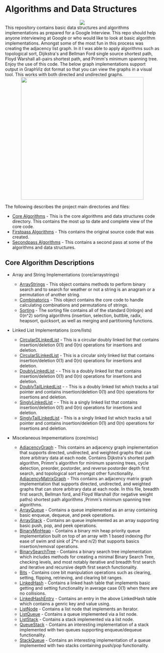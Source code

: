 # Algorithms and Data Structures
<div align="center" width="50"><img src="https://encrypted-tbn0.gstatic.com/images?q=tbn:ANd9GcTCAiQyevdsPfHh4vEYpa25VvvZfJ-qx-J3iQZb_FEZKAUWi74DZg"></div>
This repository contains basic data structures and algorithms implementations as prepared for a Google Interview. This repo should help anyone interviewing at Google or who would like to look at basic algorithm implementations. Amongst some of the most fun in this process was creating the adjacency list graph. In it I was able to apply algorithms such as topological sort, Dijikstra's and Bellman Ford single source shortest path, Floyd Warshall all-pairs shortest path, and Primm's minimum spanning tree. Enjoy the use of this code. The below graph implementations support output in GraphViz dot format so that you can view the graphs in a visual tool. This works with both directed and undirected graphs.

<div align="center"><img width="400" src="https://chart.googleapis.com/chart?chl=digraph+AdjListGraph+%7B%0D%0A%09dolphin+-%3E+indeliberate+%5Blabel%3D2%5D%3B%0D%0A%09stood+-%3E+executioner+%5Blabel%3D14%5D%3B%0D%0A%09riddance+-%3E+fullcolored+%5Blabel%3D2%5D%3B%0D%0A%09riddance+-%3E+faucet+%5Blabel%3D21%5D%3B%0D%0A%09faucet+-%3E+dolphin+%5Blabel%3D49%5D%3B%0D%0A%09faucet+-%3E+betrothal+%5Blabel%3D36%5D%3B%0D%0A%09executioner+-%3E+fullcolored+%5Blabel%3D49%5D%3B%0D%0A%09heliograph+-%3E+riddance+%5Blabel%3D9%5D%3B%0D%0A%09unexpected+-%3E+stood+%5Blabel%3D22%5D%3B%0D%0A%09unexpected+-%3E+dissident+%5Blabel%3D29%5D%3B%0D%0A%09gel+-%3E+betrothal+%5Blabel%3D4%5D%3B%0D%0A%09betrothal+-%3E+dolphin+%5Blabel%3D46%5D%3B%0D%0A%09betrothal+-%3E+executioner+%5Blabel%3D2%5D%3B%0D%0A%09betrothal+-%3E+heliograph+%5Blabel%3D3%5D%3B%0D%0A%09betrothal+-%3E+unexpected+%5Blabel%3D31%5D%3B&cht=gv"></div>


The following describes the project main directories and files:
* [Core Algorithms](https://github.com/jhansensd/jhansen-public/tree/master/algorithms/core) - This is the core algorithms and data structures code directory. This contains the most up to date and complete view of the core code.
* [Firstpass Algorithms](https://github.com/jhansensd/jhansen-public/tree/master/algorithms/firstpass) - This contains the original source code that was created.
* [Secondpass Algorithms](https://github.com/jhansensd/jhansen-public/tree/master/algorithms/secondpass) - This contains a second pass at some of the algorithms and data structures.

## Core Algorithm Descriptions
* Array and String Implementations (core/arraystrings)
  * [ArrayStrings](https://github.com/jhansensd/jhansen-public/blob/master/algorithms/core/arraystrings/ArrayStrings.java) - This object contains methods to perform binary search and to search for weather or not a string is an anagram or a permutation of another string.
  * [Combinatorics](https://github.com/jhansensd/jhansen-public/blob/master/algorithms/core/arraystrings/Combinatorics.java) - This object contains the core code to handle calculating combinations and permutations of strings.
  * [Sorting](https://github.com/jhansensd/jhansen-public/blob/master/algorithms/core/arraystrings/Sorting.java) - The sorting file contains all of the standard 0(nlogn) and 0(n^2) sorting algorithms (insertion, selection, buttble, radix, heapsort, quicksort, as well as merging and partitioning functions.

* Linked List Implementations (core/lists)
  * [CircularDLinkedList](https://github.com/jhansensd/jhansen-public/blob/master/algorithms/core/lists/CircularDLinkedList.java) - This is a circular doubly linked list that contains insertion/deletion 0(1) and 0(n) operations for insertions and deletion.
  * [CircularSLinkedList](https://github.com/jhansensd/jhansen-public/blob/master/algorithms/core/lists/CircularSLinkedList.java) - This is a circular sinly linked list that contains insertion/deletion 0(1) and 0(n) operations for insertions and deletion.
  * [DoublyLinkedList](https://github.com/jhansensd/jhansen-public/blob/master/algorithms/core/lists/DoublyLinkedList.java) - - This is a doubly linked list that contains insertion/deletion 0(1) and 0(n) operations for insertions and deletion.
  * [DoublyTailLinkedList](https://github.com/jhansensd/jhansen-public/blob/master/algorithms/core/lists/DoublyTailLinkedList.java) - - This is a doubly linked list which tracks a tail pointer and contains insertion/deletion 0(1) and 0(n) operations for insertions and deletion.
  * [SinglyLinkedList](https://github.com/jhansensd/jhansen-public/blob/master/algorithms/core/lists/SinglyLinkedList.java) - - This is a singly linked list that contains insertion/deletion 0(1) and 0(n) operations for insertions and deletion.
  * [SinglyTailLinkedList](https://github.com/jhansensd/jhansen-public/blob/master/algorithms/core/lists/SinglyTailLinkedList.java) - This is a singly linked list which tracks a tail pointer and contains insertion/deletion 0(1) and 0(n) operations for insertions and deletion.

* Miscelaneous Impementations (core/misc)
  * [AdjacencyGraph](https://github.com/jhansensd/jhansen-public/blob/master/algorithms/core/misc/AdjacencyGraph.java) - This contains an adjacency graph implementation that supports directed, undirected, and weighted graphs that can store arbitrary data at each node. Contains Dijkstra's shortest path algorithm, Primm's algorithm for minimum spanning trees, cycle detection, preorder, postorder, and reverse postorder depth first search, and topological sort amongst other functionality.
  [AdjacencyMatrixGraph](https://github.com/jhansensd/jhansen-public/blob/master/algorithms/core/misc/AdjacencyMatrixGraph.java) - This contains an adjacency matrix graph implementation that supports directed, undirected, and weighted graphs that can store arbitrary data at each node. In this file, breadth first search, Bellman ford, and Floyd Warshall (for negative weight paths) shortest path algorithms ,Primm's minimum spanning tree algorithms.
  * [ArrayQueue](https://github.com/jhansensd/jhansen-public/blob/master/algorithms/core/misc/ArrayQueue.java) - Contains a queue implemented as an array containing basic enqueue, dequeue, and peek operations.
  * [ArrayStack](https://github.com/jhansensd/jhansen-public/blob/master/algorithms/core/misc/ArrayStack.java) - Contains an queue implemented as an array supporting basic push, pop, and peek operations.
  * [BinaryMinHeap](https://github.com/jhansensd/jhansen-public/blob/master/algorithms/core/misc/BinaryMinHeap.java) - Contains a binary min heap priority queue implementation built on top of an array with 1 based indexing (for ease of swim and sink of 2*n and n/2) that supports basics insertion/removal operations.
  * [BinarySearchTree](https://github.com/jhansensd/jhansen-public/blob/master/algorithms/core/misc/BinarySearchTree.java) - Contains a binary search tree implementation which includes methods for creating a minimal Binary Search Tree, checking levels, and most notably iterative and breadth first search and iterative and recursive depth first search functionality.
  * [Bits](https://github.com/jhansensd/jhansen-public/blob/master/algorithms/core/misc/Bits.java) - Contains core bit manipulation operations such as clearing, setting, flipping, retrieving, and clearing bit ranges.
  * [LinkedHash](https://github.com/jhansensd/jhansen-public/blob/master/algorithms/core/misc/LinkedHash.java) - Contains a linked hash table that implements basic getting and setting functionality in average case 0(1) when there are no collisions.
  * [LinkedHashEntry](https://github.com/jhansensd/jhansen-public/blob/master/algorithms/core/misc/LinkedHashEntry.java) - Contains an entry in the above LinkedHash table which contains a genric key and value using.
  * [ListNode](https://github.com/jhansensd/jhansen-public/blob/master/algorithms/core/misc/ListNode.java) - Contains a list node that implements an Iterator.
  * [ListQueue](https://github.com/jhansensd/jhansen-public/blob/master/algorithms/core/misc/ListQueue.java) - Contains a queue implemented via a list node.
  * [ListStack](https://github.com/jhansensd/jhansen-public/blob/master/algorithms/core/misc/ListStack.java) - Contains a stack implemented via a list node.
  * [QueueStack](https://github.com/jhansensd/jhansen-public/blob/master/algorithms/core/misc/QueueStack.java) - Contains an interesting implementation of a stack implemented with two queues supporting enqueue/dequeue functionality.
  * [StackQueue](https://github.com/jhansensd/jhansen-public/blob/master/algorithms/core/misc/StackQueue.java) - Contains an interesting implementation of a queue implemented with two stacks containing push/pop functionality.


